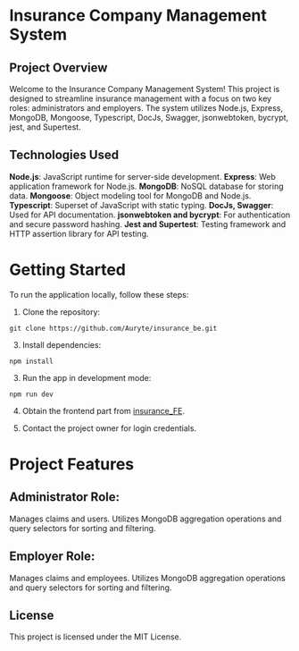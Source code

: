 # **Insurance Company Management System**

## **Project Overview**

Welcome to the Insurance Company Management System! This project is designed to streamline insurance management with a focus on two key roles: administrators and employers. The system utilizes Node.js, Express, MongoDB, Mongoose, Typescript, DocJs, Swagger, jsonwebtoken, bycrypt, jest, and Supertest.

## **Technologies Used**
**Node.js**: JavaScript runtime for server-side development.
**Express**: Web application framework for Node.js.
**MongoDB**: NoSQL database for storing data.
**Mongoose**: Object modeling tool for MongoDB and Node.js.
**Typescript**: Superset of JavaScript with static typing.
**DocJs, Swagger**: Used for API documentation.
**jsonwebtoken and bycrypt**: For authentication and secure password hashing.
**Jest and Supertest**: Testing framework and HTTP assertion library for API testing.

# **Getting Started**

To run the application locally, follow these steps:

1. Clone the repository:

```console
git clone https://github.com/Auryte/insurance_be.git
```

3. Install dependencies:

```console
npm install
```

3. Run the app in development mode:

```console
npm run dev
```
4. Obtain the frontend part from [insurance_FE](https://github.com/Auryte/insurance_FE).

5. Contact the project owner for login credentials.

# **Project Features**

## **Administrator Role:**

Manages claims and users.
Utilizes MongoDB aggregation operations and query selectors for sorting and filtering.

## **Employer Role:**

Manages claims and employees.
Utilizes MongoDB aggregation operations and query selectors for sorting and filtering.


## **License**

This project is licensed under the MIT License.
